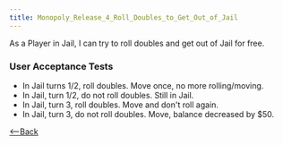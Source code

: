 ```yaml
---
title: Monopoly_Release_4_Roll_Doubles_to_Get_Out_of_Jail
---
```

As a Player in Jail, I can try to roll doubles and get out of Jail for free.

### User Acceptance Tests
* In Jail turns 1/2, roll doubles. Move once, no more rolling/moving.
* In Jail, turn 1/2, do not roll doubles. Still in Jail.
* In Jail, turn 3, roll doubles. Move and don't roll again.
* In Jail, turn 3, do not roll doubles. Move, balance decreased by $50.

[<--Back](Monopoly_Release_4_User_Stories)